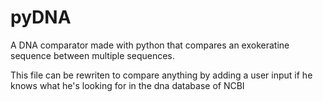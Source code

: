 # pyDNA
A DNA comparator made with python that compares an exokeratine sequence between multiple sequences.

This file can be rewriten to compare anything by adding a user input if he knows what he's looking for in the dna database of NCBI
